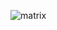 
![matrix](https://user-images.githubusercontent.com/85587286/160331163-7f43d83b-89bd-4d11-ac21-b8b8f37ee949.jpeg)


